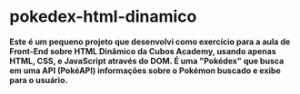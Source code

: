 # pokedex-html-dinamico
 **Este é um pequeno projeto que desenvolvi como exercício para a aula de Front-End sobre HTML Dinâmico da Cubos Academy, usando apenas HTML, CSS, e JavaScript através do DOM. É uma "Pokédex" que busca em uma API (PokéAPI) informações sobre o Pokémon buscado e exibe para o usuário.**
